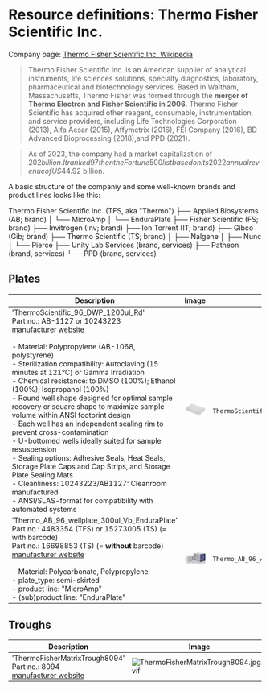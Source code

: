 # Resource definitions: Thermo Fisher Scientific Inc.

Company page: [Thermo Fisher Scientific Inc. Wikipedia](https://en.wikipedia.org/wiki/Thermo_Fisher_Scientific)

> Thermo Fisher Scientific Inc. is an American supplier of analytical instruments, life sciences solutions, specialty diagnostics, laboratory, pharmaceutical and biotechnology services. Based in Waltham, Massachusetts, Thermo Fisher was formed through the **merger of Thermo Electron and Fisher Scientific in 2006**. Thermo Fisher Scientific has acquired other reagent, consumable, instrumentation, and service providers, including Life Technologies Corporation (2013), Alfa Aesar (2015), Affymetrix (2016), FEI Company (2016), BD Advanced Bioprocessing (2018),and PPD (2021).

> As of 2023, the company had a market capitalization of $202 billion. It ranked 97th on the Fortune 500 list based on its 2022 annual revenue of US$44.92 billion.

A basic structure of the companiy and some well-known brands and product lines looks like this:

Thermo Fisher Scientific Inc. (TFS, aka "Thermo")
├── Applied Biosystems (AB; brand)
│   └── MicroAmp
│      └── EnduraPlate
├── Fisher Scientific (FS; brand)
├── Invitrogen (Inv; brand)
├── Ion Torrent (IT; brand)
├── Gibco (Gib; brand)
├── Thermo Scientific (TS; brand)
│   ├── Nalgene
│   ├── Nunc
│   └── Pierce
├── Unity Lab Services (brand, services)
├── Patheon (brand, services)
└── PPD (brand, services)


## Plates

| Description               | Image              | PLR definition |
|--------------------|--------------------|--------------------|
| 'ThermoScientific_96_DWP_1200ul_Rd'<br>Part no.: AB-1127 or 10243223<br>[manufacturer website](https://www.fishersci.co.uk/shop/products/product/10243223) <br><br>- Material: Polypropylene (AB-1068, polystyrene) <br>- Sterilization compatibility: Autoclaving (15 minutes at 121°C) or Gamma Irradiation <br>- Chemical resistance: to DMSO (100%); Ethanol (100%); Isopropanol (100%) <br>- Round well shape designed for optimal sample recovery or square shape to maximize sample volume within ANSI footprint design <br>- Each well has an independent sealing rim to prevent cross-contamination <br>- U-bottomed wells ideally suited for sample resuspension <br>- Sealing options: Adhesive Seals, Heat Seals, Storage Plate Caps and Cap Strips, and Storage Plate Sealing Mats <br>- Cleanliness: 10243223/AB1127: Cleanroom manufactured <br>- ANSI/SLAS-format for compatibility with automated systems | <img src="imgs/ThermoScientific_96_DWP_1200ul_Rd.webp" alt="ThermoScientific_96_DWP_1200ul_Rd" style="width:250px;"/> | `ThermoScientific_96_DWP_1200ul_Rd` |
| 'Thermo_AB_96_wellplate_300ul_Vb_EnduraPlate'<br>Part no.: 4483354 (TFS) or 15273005 (TS) (= with barcode)<br>Part no.: 16698853 (TS) (= **without** barcode)<br>[manufacturer website](https://www.thermofisher.com/order/catalog/product/4483354) <br><br>- Material: Polycarbonate, Polypropylene<br>- plate_type: semi-skirted<br>- product line: "MicroAmp"<br>- (sub)product line: "EnduraPlate" | <img src="imgs/Thermo_AB_96_wellplate_300ul_Vb_EnduraPlate.png" alt="Thermo_AB_96_wellplate_300ul_Vb_EnduraPlate" style="width:250px;"/> | `Thermo_AB_96_wellplate_300ul_Vb_EnduraPlate` |

## Troughs

| Description               | Image              | PLR definition |
|--------------------|--------------------|--------------------|
| 'ThermoFisherMatrixTrough8094'<br>Part no.: 8094<br>[manufacturer website](https://www.thermofisher.com/order/catalog/product/8094) | <img src="imgs/ThermoFisherMatrixTrough8094.jpg.avif" alt="ThermoFisherMatrixTrough8094.jpg.avif" width="250"/> | `ThermoFisherMatrixTrough8094` |

